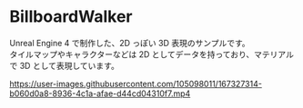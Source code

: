 # BillboardWalker

Unreal Engine 4 で制作した、2D っぽい 3D 表現のサンプルです。<br>
タイルマップやキャラクターなどは 2D としてデータを持っており、マテリアルで 3D として表現しています。

https://user-images.githubusercontent.com/105098011/167327314-b060d0a8-8936-4c1a-afae-d44cd04310f7.mp4

